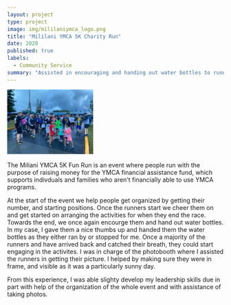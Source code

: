 ```yaml
---
layout: project
type: project
image: img/mililaniymca_logo.png
title: "Mililani YMCA 5K Charity Run"
date: 2020
published: true
labels:
  - Community Service
summary: "Assisted in encouraging and handing out water bottles to runners. Helped organize activities for runners who reached the end."
---
```


<div class="text-center p-4">
  <img width="200px" src="../img/mililaniymca_logo.png" class="img-thumbnail" >
</div>

The Miliani YMCA 5K Fun Run is an event where people run with the purpose of raising money for the YMCA financial assistance fund, which supports indivduals and families who aren't financially able to use YMCA programs. 

At the start of the event we help people get organized by getting their number, and starting positions. Once the runners start we cheer them on and get started on arranging the activities for when they end the race. Towards the end, we once again encourge them and hand out water bottles. In my case, I gave them a nice thumbs up and handed them the water bottles as they either ran by or stopped for me. Once a majority of the runners and have arrived back and catched their breath, they could start engaging in the activites. I was in charge of the photobooth where I assisted the runners in getting their picture. I helped by making sure they were in frame, and visible as it was a particularly sunny day.

From this experience, I was able slighty develop my leadership skills due in part with help of the organization of the whole event and with assistance of taking photos. 
